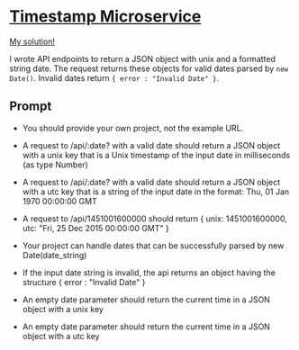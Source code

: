 
# [Timestamp Microservice](https://www.freecodecamp.org/learn/apis-and-microservices/apis-and-microservices-projects/timestamp-microservice)

[My solution!](https://boilerplate-project-timestamp-1.willbeaumont.repl.co/)

I wrote API endpoints to return a JSON object with unix and a formatted string date. The request returns these objects 
for valid dates parsed by `new Date()`. Invalid dates return `{ error : "Invalid Date" }`.

## Prompt
* You should provide your own project, not the example URL.

* A request to /api/:date? with a valid date should return a JSON object with a unix key that is a Unix timestamp of the input date in milliseconds (as type Number)

* A request to /api/:date? with a valid date should return a JSON object with a utc key that is a string of the input date in the format: Thu, 01 Jan 1970 00:00:00 GMT

* A request to /api/1451001600000 should return { unix: 1451001600000, utc: "Fri, 25 Dec 2015 00:00:00 GMT" }

* Your project can handle dates that can be successfully parsed by new Date(date_string)

* If the input date string is invalid, the api returns an object having the structure { error : "Invalid Date" }

* An empty date parameter should return the current time in a JSON object with a unix key

* An empty date parameter should return the current time in a JSON object with a utc key
